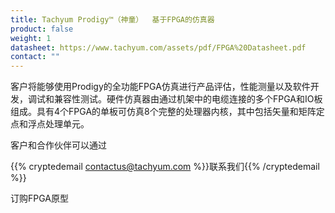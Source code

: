 ```yaml
---
title: Tachyum Prodigy™（神童）  基于FPGA的仿真器
product: false
weight: 1
datasheet: https://www.tachyum.com/assets/pdf/FPGA%20Datasheet.pdf
contact: ""
---
```

客户将能够使用Prodigy的全功能FPGA仿真进行产品评估，性能测量以及软件开发，调试和兼容性测试。硬件仿真器由通过机架中的电缆连接的多个FPGA和IO板组成。具有4个FPGA的单板可仿真8个完整的处理器内核，其中包括矢量和矩阵定点和浮点处理单元。

客户和合作伙伴可以通过[](mailto:contactus@tachyum.com)

{{% cryptedemail contactus@tachyum.com %}}联系我们{{% /cryptedemail %}}

订购FPGA原型